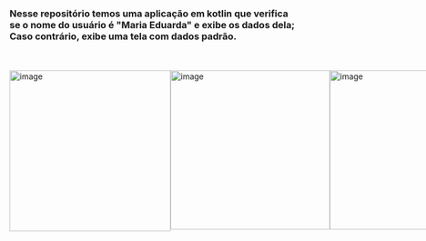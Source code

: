<h3>Nesse repositório temos uma aplicação em kotlin que verifica se o nome do usuário é "Maria Eduarda" e exibe os dados dela; Caso contrário, exibe uma tela com dados padrão.</h3>
<br>
<br>
<div style="display: flex; justify-content: space-between;">
    <img width="283" alt="image" src="https://github.com/user-attachments/assets/f52cefd8-e9fb-400b-8b65-b83bf08ae46f">
    <img width="280" alt="image" src="https://github.com/user-attachments/assets/ab0c6c7b-ee2f-44cb-b73a-5e012cd36e9a">
    <img width="280" alt="image" src="https://github.com/user-attachments/assets/318aabc1-a45f-4ee5-9c9a-aae87ff18e7f">
</div>
